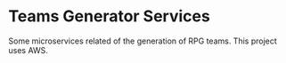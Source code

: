 Teams Generator Services
=======================================

Some microservices related of the generation of RPG teams.
This project uses AWS.
